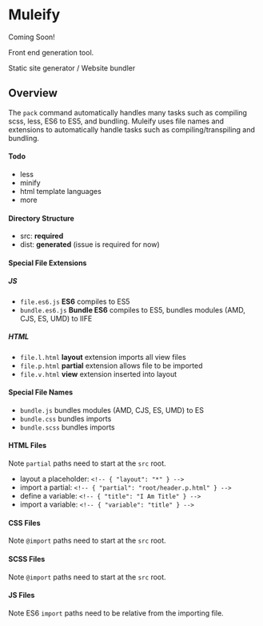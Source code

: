 # Muleify #
Coming Soon!

Front end generation tool.

Static site generator / Website bundler


## Overview ##
The `pack` command automatically handles many tasks such as compiling scss, less, ES6 to ES5, and bundling. Muleify uses file names and extensions to automatically handle tasks such as compiling/transpiling and bundling.


#### Todo ####
- less
- minify
- html template languages
- more


#### Directory Structure ####
- src: **required**
- dist: **generated** (issue is required for now)


#### Special File Extensions ####

##### JS #####
- `file.es6.js` **ES6** compiles to ES5
- `bundle.es6.js` **Bundle ES6** compiles to ES5, bundles modules (AMD, CJS, ES, UMD) to IIFE


##### HTML #####
- `file.l.html` **layout** extension imports all view files
- `file.p.html` **partial** extension allows file to be imported
- `file.v.html` **view** extension inserted into layout


#### Special File Names ####
- `bundle.js` bundles modules (AMD, CJS, ES, UMD) to ES
- `bundle.css` bundles imports
- `bundle.scss` bundles imports


#### HTML Files ####
Note `partial` paths need to start at the `src` root.

- layout a placeholder: `<!-- { "layout": "*" } -->`
- import a partial: `<!-- { "partial": "root/header.p.html" } -->`
- define a variable: `<!-- { "title": "I Am Title" } -->`
- import a variable: `<!-- { "variable": "title" } -->`

#### CSS Files ####
Note `@import` paths need to start at the `src` root.

#### SCSS Files ####
Note `@import` paths need to start at the `src` root.

#### JS Files ####
Note ES6 `import` paths need to be relative from the importing file.
